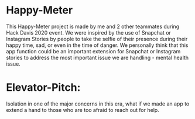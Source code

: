 # Happy-Meter
This Happy-Meter project is made by me and 2 other teammates during Hack Davis 2020 event. We were inspired by the use of Snapchat or Instagram Stories by people to take the selfie of their presence during their happy time, sad, or even in the time of danger. We personally think that this app function could be an important extension for Snapchat or Instagram stories to address the most important issue we are handling - mental health issue.
# Elevator-Pitch:
Isolation in one of the major concerns in this era, what if we made an app to extend a hand to those who are too afraid to reach out for help.
